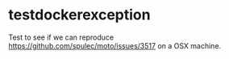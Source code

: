 # testdockerexception

Test to see if we can reproduce https://github.com/spulec/moto/issues/3517 on a OSX machine.
